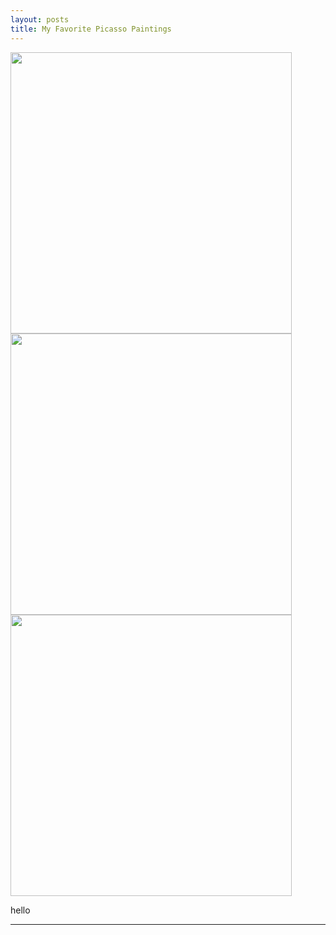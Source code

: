 ```yaml
---
layout: posts
title: My Favorite Picasso Paintings 
---
```


<img src="http://s3.picofile.com/file/8374763192/the_weeping_woman.jpg" height="450" width="450"/>
<img src="http://s4.picofile.com/file/8374763242/static1_seeantibes_com_image_uploader_photos_9e_large_pablo_picasso_1_.jpg" height="450" width="450"/>
<img src="http://s2.picofile.com/file/8374763484/5376315_QMKVVEMA_6.jpg" height="450" width="450"/>
<p>hello</p>


---

